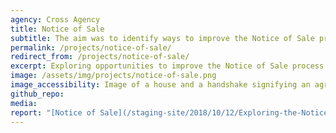 ```yaml
---
agency: Cross Agency
title: Notice of Sale
subtitle: The aim was to identify ways to improve the Notice of Sale process for the benefit of people selling and buying property, their agents (ie real estate agent, solicitors, conveyancers), councils and government agencies. The notice has added importance as it contains information that directly helps contribute to understanding New Zealand’s Financial and Physical Capital as defined in Treasury’s Living Standards Framework (LSF). There is no prescribed form for the notice, or methods to transmit the sale information to councils. The notices vary depending on the other information requirements councils request or what solicitors typically want to send to support the sale. The QV sales direct online form was originally built around what is mandatory but has been amended over time based on solicitor and council requirements; most notably contact details for the new owner. There is also no definition for the term ‘property’ as it’s not a clear concept. The Lab helped scope the future design work that would be needed to explore the opportunities in more depth to ascertain their desirability from a user perspective, viability from a business sustainability perspective, and feasibility from a technical perspective.
permalink: /projects/notice-of-sale/
redirect_from: /projects/notice-of-sale/
excerpt: Exploring opportunities to improve the Notice of Sale process as part of the life event of ‘selling and buying a property’.
image: /assets/img/projects/notice-of-sale.png
image_accessibility: Image of a house and a handshake signifying an agreement.
github_repo:
media:
report: "[Notice of Sale](/staging-site/2018/10/12/Exploring-the-Notice-of-Sale-process/)"
---
```

